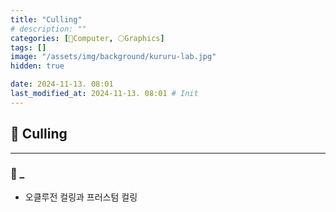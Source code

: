 ```yaml
---
title: "Culling"
# description: ""
categories: [💫Computer, 🌕Graphics]
tags: []
image: "/assets/img/background/kururu-lab.jpg"
hidden: true

date: 2024-11-13. 08:01
last_modified_at: 2024-11-13. 08:01 # Init
---
```


## 💫 Culling

---

### 🫧 _

- 오클루전 컬링과 프러스텀 컬링
